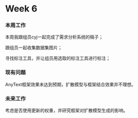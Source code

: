 # Week 6

### 本周工作

本周我跟组员cyj一起完成了需求分析系统的稿子；

跟组员一起收集数据集图片；

寻找标注工具，并让组员用选取的标注工具进行标注；

### 现有问题

AnyText框架效果未达到预期，扩散模型与框架结合效果并不理想。

### 未来工作

考虑是否使用更新的权重，并研究框架对扩散模型生成的影响。